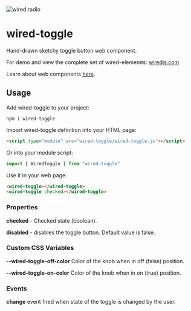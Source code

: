![wired radio](https://wiredjs.github.io/wired-elements/images/toggle.png)

# wired-toggle
Hand-drawn sketchy toggle button web component.

For demo and view the complete set of wired-elememts: [wiredjs.com](http://wiredjs.com/)

Learn about web components [here](https://www.webcomponents.org/introduction).

## Usage

Add wired-toggle to your project:
```
npm i wired-toggle
```
Import wired-toggle definition into your HTML page:
```html
<script type="module" src="wired-toggle/wired-toggle.js"></script>
```
Or into your module script:
```javascript
import { WiredToggle } from "wired-toggle"
```

Use it in your web page:
```html
<wired-toggle></wired-toggle>
<wired-toggle checked></wired-toggle>
```

### Properties

**checked** - Checked state (boolean). 

**disabled** - disables the toggle button. Default value is false. 

### Custom CSS Variables

**--wired-toggle-off-color** Color of the knob when in off (false) position.

**--wired-toggle-on-color** Color of the knob when in on (true) position.

### Events
**change** event fired when state of the toggle is changed by the user.
